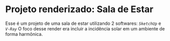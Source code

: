 # Projeto renderizado: Sala de Estar
Esse é um projeto de uma sala de estar utilizando 2 softwares: *`SketchUp`* e *`V-Ray`*
O foco desse render era  incluir a incidência solar em um ambiente de forma harmônica.